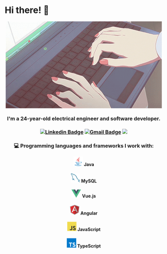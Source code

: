 # Hi there! 👋

<div align='center'>
  <img src = 'https://github.com/amina-alibasic/amina-alibasic/blob/8bbcfa833bf30ef8f52f1903684ae17208d46e0d/images/computer-typing.gif' alt = 'Computer Typing' align='center'/>
</div>

<h3 align="center"> I'm a 24-year-old electrical engineer and software developer. </h3>

<h3 align='center'>

[![Linkedin Badge](https://img.shields.io/badge/-AminaAlibasic-blue?style=flat&logo=Linkedin&logoColor=white&link=https://www.linkedin.com/in/amina-alibasic)](https://www.linkedin.com/in/amina-alibasic) [![Gmail Badge](https://img.shields.io/badge/-alibasicamina@outlook.com-c14438?style=flat&logo=Gmail&logoColor=white&link=mailto:alibasicamina@outlook.com)](mailto:alibasicamina@outlook.com) ![](https://dcbadge.vercel.app/api/shield/821337465222332447?style=flat)

</h3>

 <h3 align="center"> 💻 Programming languages and frameworks I work with:</h3>
    <h4 align="center"> <img src = 'https://raw.githubusercontent.com/amina-alibasic/amina-alibasic/main/images/java.svg' width='30'/> Java </h4>
    <h4 align="center"> <img src = 'https://raw.githubusercontent.com/amina-alibasic/amina-alibasic/main/images/sql.svg' width='30'/> MySQL </h4>
    <h4 align="center"> <img src = 'https://raw.githubusercontent.com/amina-alibasic/amina-alibasic/main/images/vue.svg' width='30'/> Vue.js </h4>
    <h4 align="center"> <img src = 'https://raw.githubusercontent.com/amina-alibasic/amina-alibasic/main/images/angular.svg' width='30'/> Angular </h4>
    <h4 align="center"> <img src = 'https://raw.githubusercontent.com/amina-alibasic/amina-alibasic/main/images/js.svg' width='30'/> JavaScript </h4>
    <h4 align="center"> <img src = 'https://raw.githubusercontent.com/amina-alibasic/amina-alibasic/main/images/typescript.svg' width='30'/> TypeScript </h4>

